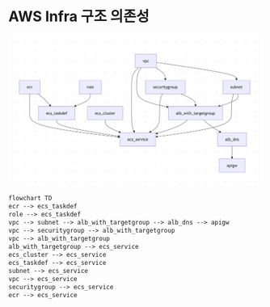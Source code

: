# AWS Infra 구조 의존성
![AWS Infra 구조 의존성](./infra_dependency.png)


```mermaid
flowchart TD
ecr --> ecs_taskdef
role --> ecs_taskdef
vpc --> subnet --> alb_with_targetgroup --> alb_dns --> apigw
vpc --> securitygroup --> alb_with_targetgroup
vpc --> alb_with_targetgroup
alb_with_targetgroup --> ecs_service
ecs_cluster --> ecs_service
ecs_taskdef --> ecs_service
subnet --> ecs_service
vpc --> ecs_service
securitygroup --> ecs_service
ecr --> ecs_service
```

